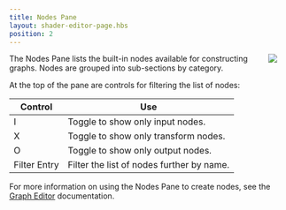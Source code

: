 ```yaml
---
title: Nodes Pane
layout: shader-editor-page.hbs
position: 2
---
```


<img loading="lazy" src="/images/shader-editor/nodes-pane.png" style="float: right; padding: 20px; padding-top: 0px;">

The Nodes Pane lists the built-in nodes available for constructing graphs. Nodes are grouped into sub-sections by category.

At the top of the pane are controls for filtering the list of nodes:

| Control | Use |
|---|---|
| I | Toggle to show only input nodes. |
| X | Toggle to show only transform nodes. |
| O | Toggle to show only output nodes.
| Filter Entry | Filter the list of nodes further by name. |

For more information on using the Nodes Pane to create nodes, see the [Graph Editor][1] documentation.

[1]: /shader-editor/window-layout/graph-editor
